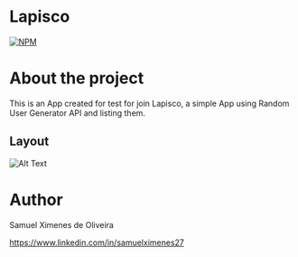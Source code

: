 
# Lapisco
[![NPM](https://img.shields.io/npm/l/react)](https://github.com/devsuperior/sds1-wmazoni/blob/master/LICENSE) 

# About the project
This is an App created for test for join Lapisco, a simple App using Random User Generator API and listing them.

## Layout
  ![Alt Text](https://i.postimg.cc/B6dvb3Jr/Screenshot-1675303810.png)

# Author

Samuel Ximenes de Oliveira

https://www.linkedin.com/in/samuelximenes27
